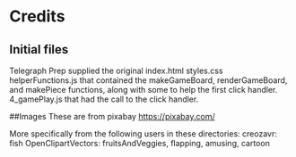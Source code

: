 # Credits
## Initial files
Telegraph Prep supplied the original
index.html
styles.css
helperFunctions.js that contained the makeGameBoard, renderGameBoard, and makePiece functions, along with some to help the first click handler.
4_gamePlay.js that had the call to the click handler.

##Images
These are from pixabay https://pixabay.com/

More specifically from the following users in these directories:
creozavr: fish
OpenClipartVectors: fruitsAndVeggies, flapping, amusing, cartoon
